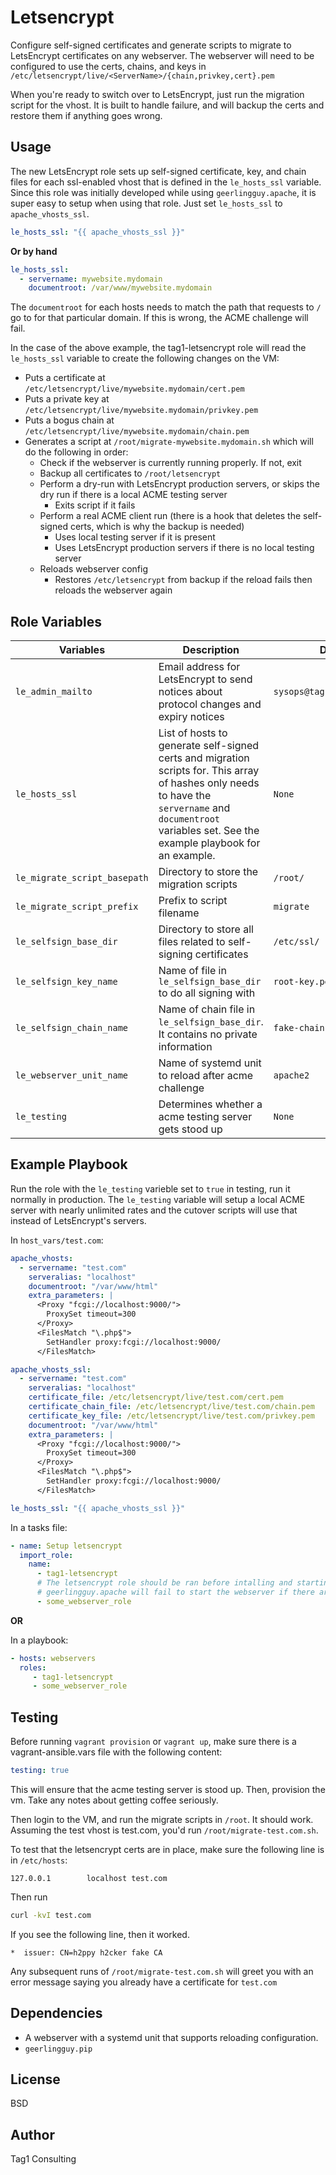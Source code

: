 Letsencrypt
===========

Configure self-signed certificates and generate scripts to migrate to LetsEncrypt certificates on any webserver. The webserver
will need to be configured to use the certs, chains, and keys in `/etc/letsencrypt/live/<ServerName>/{chain,privkey,cert}.pem`

When you're ready to switch over to LetsEncrypt, just run the migration script for the vhost. It is built to handle
failure, and will backup the certs and restore them if anything goes wrong.

Usage
-----

The new LetsEncrypt role sets up self-signed certificate, key, and chain files for each ssl-enabled vhost that is defined in the `le_hosts_ssl` variable. 
Since this role was initially developed while using `geerlingguy.apache`, it is super easy to setup when using that
role. Just set `le_hosts_ssl` to `apache_vhosts_ssl`.

```yaml
le_hosts_ssl: "{{ apache_vhosts_ssl }}"
```

**Or by hand**

```yaml
le_hosts_ssl:
  - servername: mywebsite.mydomain
    documentroot: /var/www/mywebsite.mydomain
``` 

The `documentroot` for each hosts needs to match the path that requests to `/` go to for that particular domain. If this
is wrong, the ACME challenge will fail.  

In the case of the above example, the tag1-letsencrypt role will read the
`le_hosts_ssl` variable to create the following changes on the VM:

- Puts a certificate at `/etc/letsencrypt/live/mywebsite.mydomain/cert.pem`
- Puts a private key at `/etc/letsencrypt/live/mywebsite.mydomain/privkey.pem`
- Puts a bogus chain at `/etc/letsencrypt/live/mywebsite.mydomain/chain.pem` 
- Generates a script at `/root/migrate-mywebsite.mydomain.sh` which will do the following in order:
    - Check if the webserver is currently running properly. If not, exit
    - Backup all certificates to `/root/letsencrypt`
    - Perform a dry-run with LetsEncrypt production servers, or skips the dry run if there is a local ACME testing server
       - Exits script if it fails
    - Perform a real ACME client run (there is a hook that deletes the self-signed certs, which is why the backup is needed)
       - Uses local testing server if it is present
       - Uses LetsEncrypt production servers if there is no local testing server
    - Reloads webserver config
       - Restores `/etc/letsencrypt` from backup if the reload fails then reloads the webserver again


Role Variables
--------------

| Variables | Description | Default |
|-|-|-|
|`le_admin_mailto`|Email address for LetsEncrypt to send notices about protocol changes and expiry notices|`sysops@tag1consulting.com`| 
|`le_hosts_ssl`|List of hosts to generate self-signed certs and migration scripts for. This array of hashes only needs to have the `servername` and `documentroot` variables set. See the example playbook for an example.|`None`|
|`le_migrate_script_basepath`|Directory to store the migration scripts|`/root/`|
|`le_migrate_script_prefix`|Prefix to script filename|`migrate`|
|`le_selfsign_base_dir`|Directory to store all files related to self-signing certificates|`/etc/ssl/`|
|`le_selfsign_key_name`|Name of file in `le_selfsign_base_dir` to do all signing with|`root-key.pem`|
|`le_selfsign_chain_name`|Name of chain file in `le_selfsign_base_dir`. It contains no private information|`fake-chain.pem`|
|`le_webserver_unit_name`|Name of systemd unit to reload after acme challenge|`apache2`|
|`le_testing`|Determines whether a acme testing server gets stood up|`None`|

Example Playbook
----------------

Run the role with the `le_testing` varieble set to `true` in testing, run it normally in production. The `le_testing` variable will setup a local
ACME server with nearly unlimited rates and the cutover scripts will use that instead of LetsEncrypt's servers.

In `host_vars/test.com`:

```YAML
apache_vhosts:
  - servername: "test.com"
    serveralias: "localhost"
    documentroot: "/var/www/html"
    extra_parameters: |
      <Proxy "fcgi://localhost:9000/">
        ProxySet timeout=300
      </Proxy>
      <FilesMatch "\.php$">
        SetHandler proxy:fcgi://localhost:9000/
      </FilesMatch>

apache_vhosts_ssl:
  - servername: "test.com"
    serveralias: "localhost"
    certificate_file: /etc/letsencrypt/live/test.com/cert.pem
    certificate_chain_file: /etc/letsencrypt/live/test.com/chain.pem
    certificate_key_file: /etc/letsencrypt/live/test.com/privkey.pem
    documentroot: "/var/www/html"
    extra_parameters: |
      <Proxy "fcgi://localhost:9000/">
        ProxySet timeout=300
      </Proxy>
      <FilesMatch "\.php$">
        SetHandler proxy:fcgi://localhost:9000/
      </FilesMatch>

le_hosts_ssl: "{{ apache_vhosts_ssl }}"
```

In a tasks file:

```YAML
- name: Setup letsencrypt
  import_role: 
    name: 
      - tag1-letsencrypt
      # The letsencrypt role should be ran before intalling and starting a webserver
      # geerlingguy.apache will fail to start the webserver if there are no certs installed yet.
      - some_webserver_role
```

**OR**

In a playbook:

```YAML
- hosts: webservers
  roles:
     - tag1-letsencrypt
     - some_webserver_role
```

Testing
-------

Before running `vagrant provision` or `vagrant up`, make sure there is a vagrant-ansible.vars file with the following content:

``` yaml
testing: true
```

This will ensure that the acme testing server is stood up. Then, provision the vm. Take any notes about getting coffee seriously.

Then login to the VM, and run the migrate scripts in `/root`. It should work. Assuming the test vhost is test.com, you'd run `/root/migrate-test.com.sh`.

To test that the letsencrypt certs are in place, make sure the following line is in `/etc/hosts`:

``` console
127.0.0.1        localhost test.com 
```

Then run

``` bash
curl -kvI test.com
```
If you see the following line, then it worked.

``` console
*  issuer: CN=h2ppy h2cker fake CA
```

Any subsequent runs of  `/root/migrate-test.com.sh` will greet you with an error message saying you already have a certificate for `test.com`

Dependencies
------------

- A webserver with a systemd unit that supports reloading configuration.
- `geerlingguy.pip`


License
-------

BSD

Author
------

Tag1 Consulting
